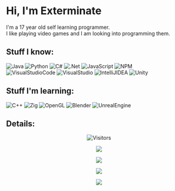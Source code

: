 # Hi, I'm Exterminate

I'm a 17 year old self learning programmer. <br>
I like playing video games and I am looking into programming them.

## Stuff I know:
![Java](https://img.shields.io/badge/java-%23ED8B00.svg?style=for-the-badge&logo=java&logoColor=white)
![Python](https://img.shields.io/badge/Python-%233776AB?style=for-the-badge&logo=python&logoColor=white)
![C#](https://img.shields.io/badge/c%23-%23239120.svg?style=for-the-badge&logo=c-sharp&logoColor=white) 
![.Net](https://img.shields.io/badge/.NET-5C2D91?style=for-the-badge&logo=.net&logoColor=white)
![JavaScript](https://img.shields.io/badge/javascript-%23323330.svg?style=for-the-badge&logo=javascript&logoColor=%23F7DF1E)
![NPM](https://img.shields.io/badge/NPM-%23000000.svg?style=for-the-badge&logo=npm&logoColor=white)
<br>
![VisualStudioCode](https://img.shields.io/badge/Visual%20Studio%20Code-%23007ACC?style=for-the-badge&logo=visualstudiocode&logoColor=white)
![VisualStudio](https://img.shields.io/badge/Visual%20Studio-%235C2D91?style=for-the-badge&logo=visualstudio&logoColor=white)
![IntelliJIDEA](https://img.shields.io/badge/IntelliJ-000000?style=for-the-badge&logo=intellijidea&logoColor=white)
![Unity](https://img.shields.io/badge/Unity-000000?style=for-the-badge&logo=unity&logoColor=white)

## Stuff I'm learning:
![C++](https://img.shields.io/badge/C++-25a2f3.svg?style=for-the-badge&logo=cpp&logoColor=white)
![Zig](https://img.shields.io/badge/Zig-000000?style=for-the-badge&logo=zig)
![OpenGL](https://img.shields.io/badge/OpenGL-%235586A4?style=for-the-badge&logo=opengl&logoColor=white)
![Blender](https://img.shields.io/badge/Blender-%23E87D0D?style=for-the-badge&logo=blender&logoColor=white)
![UnrealEngine](https://img.shields.io/badge/Unreal%20Engine-%230E1128?style=for-the-badge&logo=unrealengine&logoColor=white)

## Details:

<p align='center'>
<img alt="Visitors" src="https://komarev.com/ghpvc/?username=Exterminate5573&style=flat&labelColor=black&logo=github&label=Profile+Views&color=0d8ce0"/>
</p>

<p align='center'>
 <img src="https://discord.c99.nl/widget/theme-2/598354701536329728.png">
</p>

<p align='center'>
 <img src="https://gen.plancke.io/exp/78698edb-022f-4f5d-bfd2-67bb396de06b.png">
</p>

<p align="center">
  <img src="https://github-readme-stats.vercel.app/api?username=Exterminate5573&show_icons=true&theme=aura_dark&hide_title=true&count_private=true" />
</p>

<p align="center">
 <img src="https://github-readme-stats.vercel.app/api/top-langs/?username=Exterminate5573&theme=aura_dark&hide_title=true&layout=compact" />
</p>
